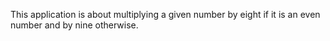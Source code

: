 This application is about multiplying a given number by eight if it is an even number and by nine otherwise.
